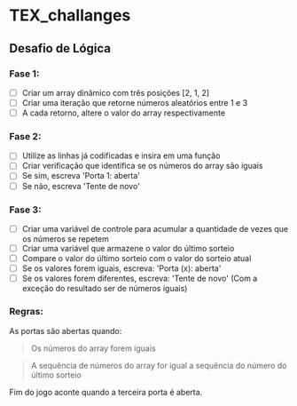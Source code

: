 # TEX_challanges

## Desafio de Lógica

### Fase 1:

- [ ] Criar um array dinâmico com três posições [2, 1, 2]
- [ ] Criar uma iteração que retorne números aleatórios entre 1 e 3
- [ ] A cada retorno, altere o valor do array respectivamente

### Fase 2:

- [ ] Utilize as linhas já codificadas e insira em uma função
- [ ] Criar verificação que identifica se os números do array são iguais
- [ ] Se sim, escreva 'Porta 1: aberta'
- [ ] Se não, escreva 'Tente de novo'

### Fase 3:

- [ ] Criar uma variável de controle para acumular a quantidade de vezes que os números se repetem
- [ ] Criar uma variável que armazene o valor do último sorteio
- [ ] Compare o valor do último sorteio com o valor do sorteio atual
- [ ] Se os valores forem iguais, escreva: 'Porta (x): aberta'
- [ ] Se os valores forem diferentes, escreva: 'Tente de novo' (Com a exceção do resultado ser de números iguais)

### Regras:

As portas são abertas quando:

> Os números do array forem iguais

> A sequência de números do array for igual a sequência do número do último sorteio

Fim do jogo aconte quando a terceira porta é aberta.
